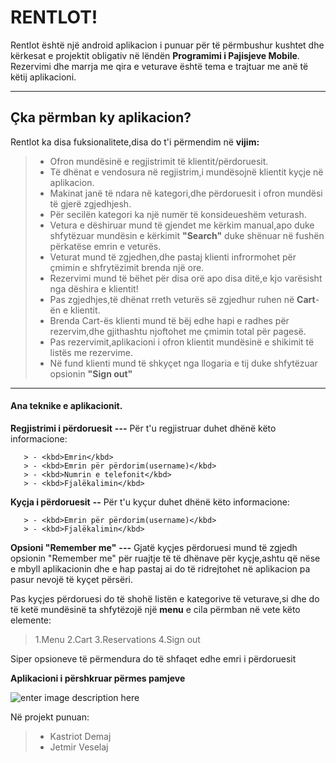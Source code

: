 ﻿RENTLOT!
===================


Rentlot është një android aplikacion i punuar për të përmbushur kushtet dhe kërkesat e projektit obligativ në lëndën  **Programimi i Pajisjeve Mobile**. Rezervimi dhe marrja me qira e veturave është tema e trajtuar me anë të këtij aplikacioni.

----------


Çka përmban ky aplikacion?
-------------
Rentlot ka disa fuksionalitete,disa do t'i përmendim  në **vijim:**

> -  Ofron mundësinë e regjistrimit të klientit/përdoruesit.
> -  Të dhënat e vendosura në regjistrim,i mundësojnë klientit kyçje në aplikacion.
> -  Makinat janë të ndara në kategori,dhe përdoruesit i ofron mundësi të gjerë zgjedhjesh.
> -  Për secilën kategori ka një numër të konsideueshëm veturash.
> - Vetura e dëshiruar mund të gjendet me kërkim manual,apo duke shfytëzuar mundësin e kërkimit **"Search"** duke shënuar në fushën përkatëse emrin e veturës.
> -  Veturat mund të zgjedhen,dhe pastaj klienti infrormohet për çmimin e shfrytëzimit brenda një ore.
> - Rezervimi mund të bëhet për disa orë apo disa ditë,e kjo varësisht nga dëshira e  klientit!
> - Pas zgjedhjes,të dhënat rreth veturës së zgjedhur ruhen në **Cart**-ën e klientit.
> - Brenda Cart-ës klienti mund të bëj edhe hapi e radhes për rezervim,dhe gjithashtu njoftohet me çmimin total për pagesë.
> - Pas rezervimit,aplikacioni i ofron klientit mundësinë e shikimit të listës me rezervime.
> - Në fund klienti mund të shkyçet nga llogaria e tij duke shfytëzuar opsionin **"Sign out"** 


----------



#### <i class="icon-file"></i> Ana teknike e aplikacionit.

**Regjistrimi i përdoruesit** **---** Për t'u regjistruar duhet dhënë këto  informacione: 

	   > - <kbd>Emrin</kbd>
	   > - <kbd>Emrin për përdorim(username)</kbd>  
	   > - <kbd>Numrin e telefonit</kbd> 
	   > - <kbd>Fjalëkalimin</kbd>     
	   
**Kyçja i përdoruesit** **--** Për t'u kyçur duhet dhënë këto  informacione: 

	   > - <kbd>Emrin për përdorim(username)</kbd>  
	   > - <kbd>Fjalëkalimin</kbd>     


**Opsioni "Remember me"** **---** Gjatë kyçjes përdoruesi mund të zgjedh opsionin "Remember me" për ruajtje të të dhënave për kyçje,ashtu që nëse e mbyll aplikacionin dhe e hap pastaj ai do të ridrejtohet në aplikacion pa pasur nevojë të kyçet përsëri.

   

Pas kyçjes përdoruesi do të shohë listën e kategorive të veturave,si dhe do të ketë mundësinë ta shfytëzojë një **menu** e cila përmban në vete këto elemente:  
   > 1.Menu
   > 2.Cart
   > 3.Reservations
   > 4.Sign out

Siper opsioneve të përmendura do të shfaqet edhe emri i përdoruesit


****Aplikacioni i përshkruar përmes pamjeve****

![enter image description here](https://i.ibb.co/fqdMLB6/Rentlot.png)


Në projekt punuan: 
> - Kastriot Demaj
> - Jetmir Veselaj


